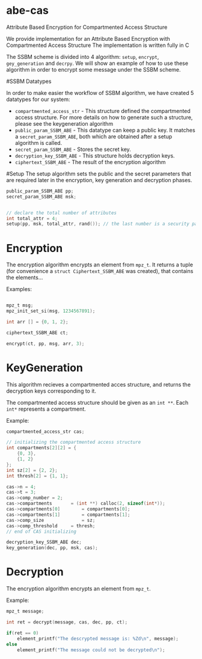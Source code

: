 # abe-cas
Attribute Based Encryption for Compartmented  Access Structure

We provide implementation for an Attribute Based Encryption with Compartmented Access Structure
The implementation is written fully in C


The SSBM scheme is divided into 4 algorithm: `setup`, `encrypt`, `gey_generation` and `decrpy`.
We will show an example of how to use these algorithm in order to encrypt some message under the SSBM scheme.

#SSBM Datatypes

In order to make easier the workflow of SSBM algorithm, we have created 5 datatypes for our system:
* `compartmented_access_str` - This structure defined the compartmented access structure. For more details on how to generate such a structure, please see the keygeneration algorithm
* `public_param_SSBM_ABE` - This datatype can keep a public key. It matches a `secret_param_SSBM_ABE`, both which are obtained after a setup algorithm is called.
* `secret_param_SSBM_ABE` - Stores the secret key.
* `decryption_key_SSBM_ABE` - This structure holds decryption keys.
* `ciphertext_SSBM_ABE` - The result of the encryption algorithm

#Setup
The setup algorithm sets the public and the secret parameters that are required later in the encryption, key generation and decryption phases.

```C
public_param_SSBM_ABE pp;
secret_param_SSBM_ABE msk;


// declare the total number of attributes
int total_attr = 4;
setup(pp, msk, total_attr, rand()); // the last number is a security parameter
```
 

# Encryption

The encryption algorithm encrypts an element from `mpz_t`.
It returns a tuple (for convenience a `struct Ciphertext_SSBM_ABE` was created), that contains the elements...

Examples:
```C

mpz_t msg;
mpz_init_set_si(msg, 1234567891);

int arr [] = {0, 1, 2};

ciphertext_SSBM_ABE ct;

encrypt(ct, pp, msg, arr, 3);
```



# KeyGeneration
This algorithm recieves a compartmented acces structure, and returns the decryption keys corresponding to it.

The compartmented access structure should be given as an `int **`. Each `int*` represents a compartment.

Example:

```C
compartmented_access_str cas;

// initializing the compartmented access structure
int compartments[2][2] = {
	{0, 3},
	{1, 2}
};
int sz[2] = {2, 2};
int thresh[2] = {1, 1}; 

cas->n = 4;
cas->t = 3;
cas->comp_number = 2;
cas->compartments 		= (int **) calloc(2, sizeof(int*));
cas->compartments[0] 		= compartments[0];
cas->compartments[1] 		= compartments[1];
cas->comp_size 				= sz;
cas->comp_threshold 	= thresh;
// end of CAS initializing

decryption_key_SSBM_ABE dec;
key_generation(dec, pp, msk, cas);

```


# Decryption
The encryption algorithm encrypts an element from `mpz_t`.

Example: 
```C
mpz_t message;

int ret = decrypt(message, cas, dec, pp, ct);

if(ret == 0)
	element_printf("The descrypted message is: %Zd\n", message);
else 
	element_printf("The message could not be decrypted\n");
```

